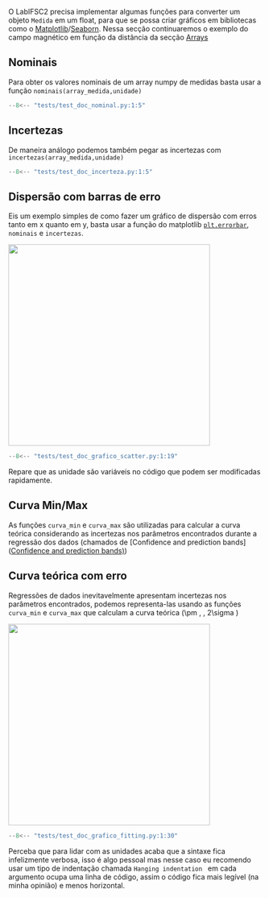 O LabIFSC2 precisa implementar algumas funções para converter um objeto `Medida` em um 
float, para que se possa criar gráficos em bibliotecas como o [Matplotlib](https://atplotlib.org/)/[Seaborn](https://seaborn.pydata.org/). Nessa secção continuaremos o exemplo do campo magnético em função da distância da secção [Arrays](arrays.md)

## Nominais
Para obter os valores nominais de um array numpy de medidas basta usar a função `nominais(array_medida,unidade)`
```py
--8<-- "tests/test_doc_nominal.py:1:5"
```


## Incertezas
De maneira análogo podemos também pegar as incertezas com `incertezas(array_medida,unidade)`
```py
--8<-- "tests/test_doc_incerteza.py:1:5"
```

## Dispersão com barras de erro 
Eis um exemplo simples de como fazer um gráfico de dispersão com erros tanto em x quanto em y,
basta usar a função do matplotlib [`plt.errorbar`](https://matplotlib.org/stable/api/_as_gen/matplotlib.pyplot.errorbar.html), `nominais` e `incertezas`.


<img src="./images/graficos_scatter.jpg" width=400>

```py hl_lines="12-16"
--8<-- "tests/test_doc_grafico_scatter.py:1:19"
```

Repare que as unidade são variáveis no código que podem ser modificadas rapidamente.



## Curva Min/Max

As funções `curva_min` e `curva_max` são utilizadas para calcular a curva teórica considerando as incertezas nos parâmetros encontrados durante a regressão dos dados (chamados de [Confidence and prediction bands]([Confidence and prediction bands)](https://en.wikipedia.org/wiki/Confidence_and_prediction_bands))

##  Curva teórica com erro
Regressões de dados inevitavelmente apresentam incertezas nos parâmetros encontrados, podemos representa-las usando as funções `curva_min` e `curva_max` que calculam a curva teórica \(\pm \, \, 2\sigma \)

<img src="./images/graficos_fitting.jpg" width=400>

```py hl_lines="20-29"
--8<-- "tests/test_doc_grafico_fitting.py:1:30"
```

Perceba que para lidar com as unidades acaba que a sintaxe fica infelizmente verbosa, isso é algo pessoal mas nesse caso eu recomendo usar um tipo de indentação chamada `Hanging indentation ` em cada argumento ocupa uma linha de código, assim o código fica mais legível (na minha opinião) e menos horizontal.

